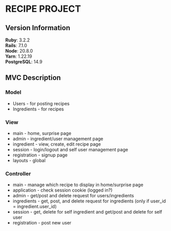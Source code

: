 # **RECIPE PROJECT**

## Version Information
**Ruby**: 3.2.2  
**Rails**: 7.1.0  
**Node**: 20.8.0  
**Yarn**: 1.22.19  
**PostgreSQL**: 14.9  

## MVC Description

### **Model**  
* Users - for posting recipes
* Ingredients - for recipes  

### **View**  
* main - home, surprise page
* admin - ingredient/user management page
* ingredient - view, create, edit recipe page
* session - login/logout and self user management page
* registration - signup page
* layouts - global

### **Controller**  
* main - manage which recipe to display in home/surprise page
* application - check session cookie (logged in?)
* admin - get/post and delete request for users/ingredients
* ingredients - get, post, and delete request for ingredients (only if user_id = ingredient.user_id)
* session - get, delete for self ingredient and get/post and delete for self user
* registration - post new user
